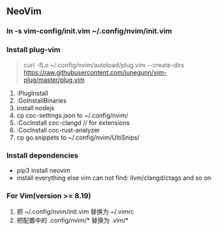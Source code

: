 ## NeoVim
### ln -s vim-config/init.vim ~/.config/nvim/init.vim

### Install plug-vim
> curl -fLo ~/.config/nvim/autoload/plug.vim --create-dirs https://raw.githubusercontent.com/junegunn/vim-plug/master/plug.vim

1. :PlugInstall
2. :GoInstallBinaries
3. install nodejs
4. cp coc-settings.json to ~/.config/nvim/
5. :CocInstall coc-clangd // for extensions
6. :CocInstall coc-rust-analyzer
7. cp go.snippets to ~/.config/nvim/UltiSnips/

### Install dependencies
- pip3 install neovim
- install everything else vim can not find: llvm/clangd/ctags and so on

### For Vim(version >= 8.19)
1. 把 ~/.config/nvim/init.vim 替换为 ~/.vimrc  
2. 把配置中的 .config/nvim/* 替换为 .vim/*
